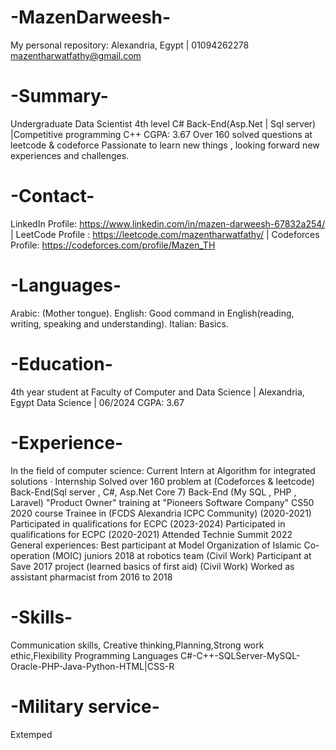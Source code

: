 # -MazenDarweesh-
My personal repository:
Alexandria, Egypt | 01094262278
mazentharwatfathy@gmail.com
# -Summary-
Undergraduate Data Scientist 4th level C# Back-End(Asp.Net | Sql server) |Competitive programming C++
CGPA: 3.67
Over 160 solved questions at leetcode & codeforce
Passionate to learn new things , looking forward new experiences and challenges.
# -Contact-
LinkedIn Profile: https://www.linkedin.com/in/mazen-darweesh-67832a254/ |
LeetCode Profile : https://leetcode.com/mazentharwatfathy/ |
Codeforces Profile: https://codeforces.com/profile/Mazen_TH
# -Languages-
Arabic: (Mother tongue).
English: Good command in English(reading, writing, speaking and understanding).
Italian: Basics.
# -Education-
4th year student at Faculty of Computer and Data Science | Alexandria, Egypt
Data Science | 06/2024
CGPA: 3.67
# -Experience-
In the field of computer science:
Current Intern at Algorithm for integrated solutions · Internship
Solved over 160 problem at (Codeforces & leetcode)
Back-End(Sql server , C#, Asp.Net Core 7)
Back-End (My SQL , PHP , Laravel)
"Product Owner" training at "Pioneers Software Company"
CS50 2020 course
Trainee in (FCDS Alexandria ICPC Community) (2020-2021)
Participated in qualifications for ECPC (2023-2024)
Participated in qualifications for ECPC (2020-2021)
Attended Technie Summit 2022
General experiences:
Best participant at Model Organization of Islamic Co-operation (MOIC) juniors 2018 at robotics team (Civil Work)
Participant at Save 2017 project (learned basics of first aid) (Civil Work)
Worked as assistant pharmacist from 2016 to 2018
# -Skills-
Communication skills, Creative thinking,Planning,Strong work ethic,Flexibility
Programming Languages
C#-C++-SQLServer-MySQL-Oracle-PHP-Java-Python-HTML|CSS-R
# -Military service-
Extemped
